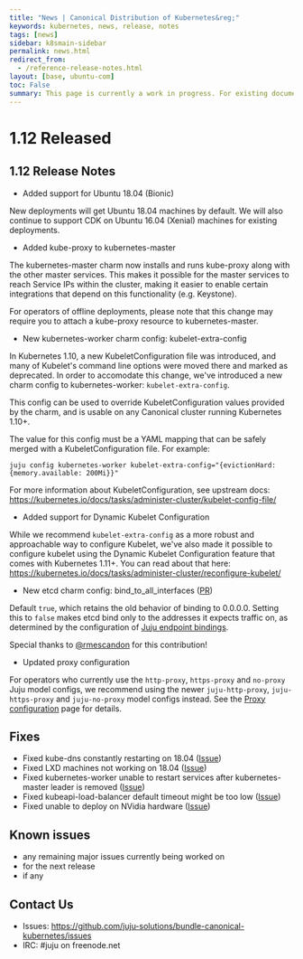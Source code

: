 ```yaml
---
title: "News | Canonical Distribution of Kubernetes&reg;"
keywords: kubernetes, news, release, notes
tags: [news]
sidebar: k8smain-sidebar
permalink: news.html
redirect_from:
  - /reference-release-notes.html
layout: [base, ubuntu-com]
toc: False
summary: This page is currently a work in progress. For existing documentation, please visit <a href="https://kubernetes.io/docs/getting-started-guides/ubuntu/"> https://kubernetes.io/docs/getting-started-guides/ubuntu/ </a>
---
```


# 1.12 Released

## 1.12 Release Notes

- Added support for Ubuntu 18.04 (Bionic)

New deployments will get Ubuntu 18.04 machines by default. We will also continue
to support CDK on Ubuntu 16.04 (Xenial) machines for existing deployments.

- Added kube-proxy to kubernetes-master

The kubernetes-master charm now installs and runs kube-proxy along with the
other master services. This makes it possible for the master services to
reach Service IPs within the cluster, making it easier to enable certain
integrations that depend on this functionality (e.g. Keystone).

For operators of offline deployments, please note that this change may require
you to attach a kube-proxy resource to kubernetes-master.

- New kubernetes-worker charm config: kubelet-extra-config

In Kubernetes 1.10, a new KubeletConfiguration file was introduced, and many of
Kubelet's command line options were moved there and marked as deprecated. In
order to accomodate this change, we've introduced a new charm config to
kubernetes-worker: `kubelet-extra-config`.

This config can be used to override KubeletConfiguration values provided by
the charm, and is usable on any Canonical cluster running Kubernetes 1.10+.

The value for this config must be a YAML mapping that can be safely
merged with a KubeletConfiguration file. For example:

```
juju config kubernetes-worker kubelet-extra-config="{evictionHard: {memory.available: 200Mi}}"
```

For more information about KubeletConfiguration, see upstream docs:
https://kubernetes.io/docs/tasks/administer-cluster/kubelet-config-file/

- Added support for Dynamic Kubelet Configuration

While we recommend `kubelet-extra-config` as a more robust and approachable way
to configure Kubelet, we've also made it possible to configure kubelet using
the Dynamic Kubelet Configuration feature that comes with Kubernetes 1.11+. You
can read about that here:
https://kubernetes.io/docs/tasks/administer-cluster/reconfigure-kubelet/

- New etcd charm config: bind_to_all_interfaces ([PR](https://github.com/juju-solutions/layer-etcd/pull/137))

Default `true`, which retains the old behavior of binding to 0.0.0.0. Setting
this to `false` makes etcd bind only to the addresses it expects traffic on, as
determined by the configuration of [Juju endpoint bindings](https://docs.jujucharms.com/2.4/en/charms-deploying-advanced#deploying-to-network-spaces).

Special thanks to [@rmescandon](https://github.com/rmescandon) for this contribution!

- Updated proxy configuration

For operators who currently use the `http-proxy`, `https-proxy` and `no-proxy`
Juju model configs, we recommend using the newer `juju-http-proxy`,
`juju-https-proxy` and `juju-no-proxy` model configs instead. See the
[Proxy configuration](https://github.com/juju-solutions/bundle-canonical-kubernetes/wiki/Proxy-configuration)
page for details.

## Fixes

- Fixed kube-dns constantly restarting on 18.04 ([Issue](https://github.com/juju-solutions/bundle-canonical-kubernetes/issues/655))
- Fixed LXD machines not working on 18.04 ([Issue](https://github.com/juju-solutions/bundle-canonical-kubernetes/issues/654))
- Fixed kubernetes-worker unable to restart services after kubernetes-master leader is removed ([Issue](https://github.com/juju-solutions/bundle-canonical-kubernetes/issues/627))
- Fixed kubeapi-load-balancer default timeout might be too low ([Issue](https://github.com/juju-solutions/bundle-canonical-kubernetes/issues/650))
- Fixed unable to deploy on NVidia hardware ([Issue](https://github.com/juju-solutions/bundle-canonical-kubernetes/issues/664))

## Known issues

- any remaining major issues currently being worked on
- for the next release
- if any

## Contact Us

- Issues: https://github.com/juju-solutions/bundle-canonical-kubernetes/issues
- IRC: #juju on freenode.net
